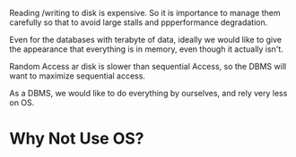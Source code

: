 Reading /writing to disk is expensive. So it is importance to manage them carefully so that to avoid large stalls and ppperformance degradation.

Even for the databases with terabyte of data, ideally we would like to give the appearance that everything is in memory, even though it actually isn't. 

Random Access ar disk is slower than sequential Access, so the DBMS will want to maximize sequential access.

As a DBMS, we would like to do everything by ourselves, and rely very less on OS.
# Why Not Use OS?
